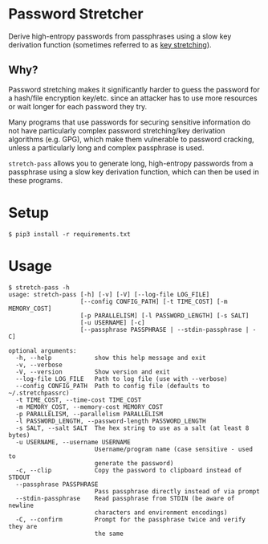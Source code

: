 Password Stretcher
==================

Derive high-entropy passwords from passphrases using a slow key derivation function (sometimes referred to as [key stretching](https://en.wikipedia.org/wiki/Key_stretching)).

Why?
----

Password stretching makes it significantly harder to guess the password for a hash/file encryption key/etc. since an attacker has to use more resources or wait longer for each password they try.

Many programs that use passwords for securing sensitive information do not have particularly complex password stretching/key derivation algorithms (e.g. GPG), which make them vulnerable to password cracking, unless a particularly long and complex passphrase is used.

`stretch-pass` allows you to generate long, high-entropy passwords from a passphrase using a slow key derivation function, which can then be used in these programs.

Setup
=====

`$ pip3 install -r requirements.txt`

Usage
=====

```
$ stretch-pass -h
usage: stretch-pass [-h] [-v] [-V] [--log-file LOG_FILE]
                    [--config CONFIG_PATH] [-t TIME_COST] [-m MEMORY_COST]
                    [-p PARALLELISM] [-l PASSWORD_LENGTH] [-s SALT]
                    [-u USERNAME] [-c]
                    [--passphrase PASSPHRASE | --stdin-passphrase | -C]

optional arguments:
  -h, --help            show this help message and exit
  -v, --verbose
  -V, --version         Show version and exit
  --log-file LOG_FILE   Path to log file (use with --verbose)
  --config CONFIG_PATH  Path to config file (defaults to ~/.stretchpassrc)
  -t TIME_COST, --time-cost TIME_COST
  -m MEMORY_COST, --memory-cost MEMORY_COST
  -p PARALLELISM, --parallelism PARALLELISM
  -l PASSWORD_LENGTH, --password-length PASSWORD_LENGTH
  -s SALT, --salt SALT  The hex string to use as a salt (at least 8 bytes)
  -u USERNAME, --username USERNAME
                        Username/program name (case sensitive - used to
                        generate the password)
  -c, --clip            Copy the password to clipboard instead of STDOUT
  --passphrase PASSPHRASE
                        Pass passphrase directly instead of via prompt
  --stdin-passphrase    Read passphrase from STDIN (be aware of newline
                        characters and environment encodings)
  -C, --confirm         Prompt for the passphrase twice and verify they are
                        the same
```
